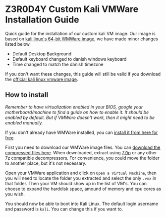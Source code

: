 # Z3R0D4Y Custom Kali VMWare Installation Guide

Quick guide for the installation of our custom kali VM image. Our image is based on [kali linux's 64-bit WMWare image](https://www.kali.org/get-kali/#kali-virtual-machines), we have made minor changes listed below.

- Default Desktop Background
- Default keyboard changed to danish windows keyboard
- Time changed to match the danish timezone

If you don't want these changes, this guide will still be valid if you download the [official kali linux vmware image](https://www.kali.org/get-kali/#kali-virtual-machines).

## How to install

*Remember to have virtualization enabled in your BIOS, google your motherboard/machine to find a guide on how to enable it. It should be enabled by default. But if VMWare doesn't work, then it might need to be enabled manually.*

If you don't already have WMWare installed, you can [install it from here for free](https://www.vmware.com/products/workstation-player.html).

First you need to download our WMWare image files. You can [download the compressed files here](https://drive.proton.me/urls/Z80S491DJ8#XAQLfAfGp9GK). When downloaded, extract using [7Zip](https://www.7-zip.org/download.html) or any other 7z compatible decompressors. For convenience, you could move the folder to another place, but it's not necessary.

Open your VMWare application and click on `Open a Virtual Machine`, then you will need to locate the folder you extracted and select the only `.vmx` in that folder. Then your VM should show up in the list of VM's. You can choose to expand the harddisk space, amound of memory and cpu cores as you wish.

You should now be able to boot into Kali Linux. The default login username and password is `kali`. You can change this if you want to.
